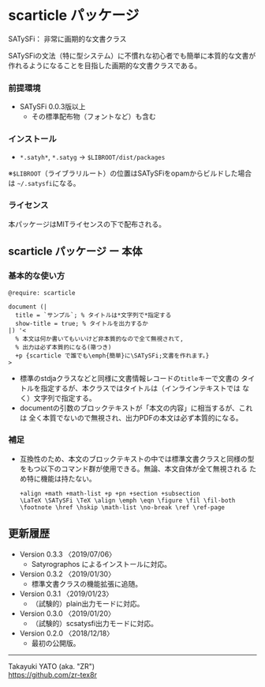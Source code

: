 scarticle パッケージ
====================

SATySFi： 非常に画期的な文書クラス

SATySFiの文法（特に型システム）に不慣れな初心者でも簡単に本質的な文書が
作れるようになることを目指した画期的な文書クラスである。

### 前提環境

  * SATySFi 0.0.3版以上
      - その標準配布物（フォントなど）も含む

### インストール

  - `*.satyh*`, `*.satyg` → `$LIBROOT/dist/packages`

※`$LIBROOT`（ライブラリルート）の位置はSATySFiをopamからビルドした場合は
`~/.satysfi`になる。

### ライセンス

本パッケージはMITライセンスの下で配布される。


scarticle パッケージ ー 本体
----------------------------

### 基本的な使い方

    @require: scarticle

    document (|
      title = `サンプル`; % タイトルは*文字列で*指定する
      show-title = true; % タイトルを出力するか
    |) '<
      % 本文は何か書いてもいいけど非本質的なので全て無視されて,
      % 出力は必ず本質的になる(箒つき)
      +p {scarticle で誰でも\emph{簡単}に\SATySFi;文書を作れます。}
    >

  * 標準のstdjaクラスなどと同様に文書情報レコードの`title`キーで文書の
    タイトルを指定するが、本クラスではタイトルは（インラインテキストでは
    なく）文字列で指定する。
  * documentの引数のブロックテキストが「本文の内容」に相当するが、これは
    全く本質でないので無視され、出力PDFの本文は必ず本質的になる。

### 補足

  * 互換性のため、本文のブロックテキストの中では標準文書クラスと同様の型
    をもつ以下のコマンド群が使用できる。無論、本文自体が全て無視される
    ため特に機能は持たない。

        +align +math +math-list +p +pn +section +subsection
        \LaTeX \SATySFi \TeX \align \emph \eqn \figure \fil \fil-both
        \footnote \href \hskip \math-list \no-break \ref \ref-page

更新履歴
--------

  * Version 0.3.3  〈2019/07/06〉
      - Satyrographos によるインストールに対応。
  * Version 0.3.2  〈2019/01/30〉
      - 標準文書クラスの機能拡張に追随。
  * Version 0.3.1  〈2019/01/23〉
      - （試験的）plain出力モードに対応。
  * Version 0.3.0  〈2019/01/20〉
      - （試験的）scsatysfi出力モードに対応。
  * Version 0.2.0  〈2018/12/18〉
      - 最初の公開版。

--------------------
Takayuki YATO (aka. "ZR")  
https://github.com/zr-tex8r
